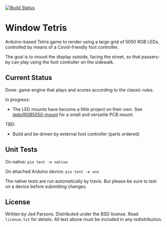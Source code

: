 [![Build Status](https://travis-ci.org/jedp/window-tetris.svg?branch=master)](https://travis-ci.org/jedp/window-tetris)

# Window Tetris

Arduino-based Tetris game to render using a large grid of 5050 RGB LEDs,
controlled by means of a Covid-friendly foot controller.

The goal is to mount the display outside, facing the street, so that passers-by
can play using the foot controller on the sidewalk.

## Current Status

Done: game engine that plays and scores according to the classic rules.

In progress:

- The LED mounts have become a little project on their own.
  See [jedp/RGB5050-mount](https://github.com/jedp/RGB5050-mount) for a
  small and versatile PCB mount.

TBD:

- Build and be driven by external foot controller (parts ordered)

## Unit Tests

On native: `pio test -e native`

On attached Arduino device: `pio test -e uno`

The native tests are run automatically by travis. But please be sure to test
on a device before submitting changes.

## License

Written by Jed Parsons. Distributed under the BSD license. Read `license.txt`
for details. All text above must be included in any redistribution.

